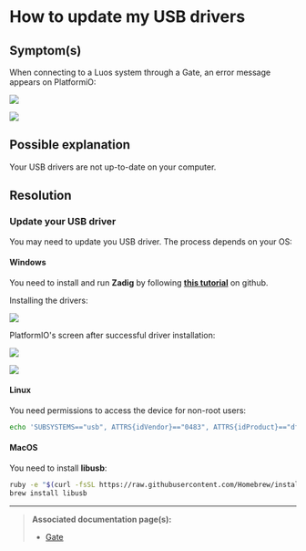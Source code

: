 # How to update my USB drivers

## Symptom(s) 

When connecting to a Luos system through a Gate, an error message appears on PlatformiO:

![](/_assets/img/faq/pio-dfu-error-screen.png)

![](/_assets/img/faq/pio-dfu-error-screen-zoomed.png)


## Possible explanation

Your USB drivers are not up-to-date on your computer.

## Resolution

### Update your USB driver

You may need to update you USB driver. The process depends on your OS:

#### Windows
You need to install and run **Zadig** by following <a href="https://github.com/profezzorn/ProffieOS/wiki/zadig" target="blank_">**this tutorial**</a> on github.

Installing the drivers:

![](/_assets/img/faq/zadig-installing-drivers.png)

PlatformIO's screen after successful driver installation:

![](/_assets/img/faq/pio-dfu-success-screen.png)

![](/_assets/img/faq/pio-dfu-success-screen-zoomed.png)

#### Linux
You need permissions to access the device for non-root users:
```bash
echo 'SUBSYSTEMS=="usb", ATTRS{idVendor}=="0483", ATTRS{idProduct}=="df11", GROUP="plugdev", MODE="0666"' > /etc/udev/rules.d/60-luos.rules
```

#### MacOS
You need to install **libusb**: 
```bash
ruby -e "$(curl -fsSL https://raw.githubusercontent.com/Homebrew/install/master/install)" < /dev/null 2> /dev/null
brew install libusb
```

---

> **Associated documentation page(s):** 
> - [Gate](/pages/tools/gate.md)
